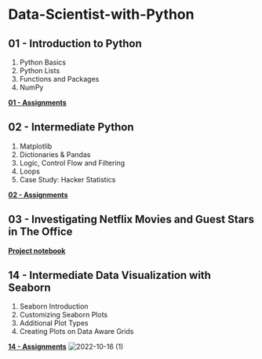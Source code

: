 # Data-Scientist-with-Python

## 01 - Introduction to Python
1. Python Basics
2. Python Lists
3. Functions and Packages
4. NumPy

[**01 - Assignments**](https://github.com/NouraAlgohary/Data-Scientist-with-Python/blob/main/01%20-%20Introduction%20to%20Python)

## 02 - Intermediate Python
1. Matplotlib
2. Dictionaries & Pandas
3. Logic, Control Flow and Filtering
4. Loops
5. Case Study: Hacker Statistics

[**02 - Assignments**](https://github.com/NouraAlgohary/Data-Scientist-with-Python/tree/main)


## 03 - Investigating Netflix Movies and Guest Stars in The Office 
[**Project notebook**](https://app.datacamp.com/workspace/w/01f43590-0898-46b1-a48e-ea768c85c8cb/edit)

## 14 - Intermediate Data Visualization with Seaborn
1. Seaborn Introduction
2. Customizing Seaborn Plots
3. Additional Plot Types
4. Creating Plots on Data Aware Grids

[**14 - Assignments**](https://github.com/NouraAlgohary/Data-Scientist-with-Python/blob/main/14%20-%20Intermediate%20Data%20Visualization%20with%20Seaborn)
![2022-10-16 (1)](https://user-images.githubusercontent.com/103903785/196046226-db46ea25-9085-4782-b489-42611330fd7a.png)
